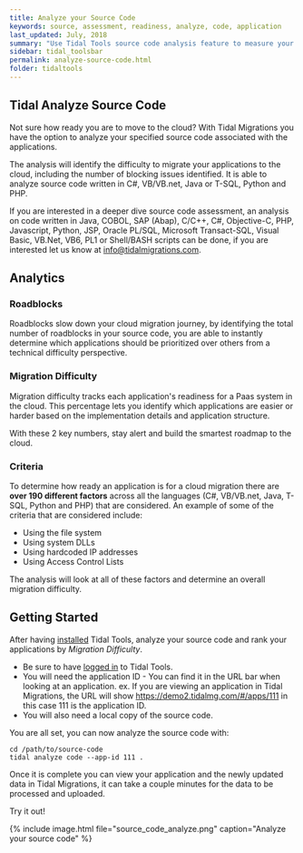 ```yaml
---
title: Analyze your Source Code
keywords: source, assessment, readiness, analyze, code, application
last_updated: July, 2018
summary: "Use Tidal Tools source code analysis feature to measure your application code bases for cloud PaaS migration difficulty."
sidebar: tidal_toolsbar
permalink: analyze-source-code.html
folder: tidaltools
---
```

## Tidal Analyze Source Code

Not sure how ready you are to move to the cloud? With Tidal Migrations you have
the option to analyze your specified source code associated with the applications.

The analysis will identify the difficulty to migrate your applications to the cloud, including the number of blocking issues identified. It is able to analyze source code written in C#, VB/VB.net, Java or T-SQL, Python and PHP.

If you are interested in a deeper dive source code assessment, an analysis on code written in Java, COBOL, SAP (Abap), C/C++, C#, Objective-C, PHP, Javascript, Python, JSP, Oracle PL/SQL, Microsoft Transact-SQL, Visual Basic, VB.Net, VB6, PL1 or Shell/BASH scripts can be done, if you are interested let us know at info@tidalmigrations.com.

## Analytics

### Roadblocks
Roadblocks slow down your cloud migration journey, by identifying the total number of roadblocks
in your source code, you are able to instantly determine which applications should be prioritized over others from a technical difficulty perspective.

### Migration Difficulty
Migration difficulty tracks each application's readiness for a Paas system in the cloud. This percentage lets
you identify which applications are easier or harder based on the implementation details and application structure.


With these 2 key numbers, stay alert and build the smartest roadmap to the cloud.

### Criteria

To determine how ready an application is for a cloud migration there are **over 190 different factors** across all the languages (C#, VB/VB.net, Java, T-SQL, Python and PHP) that are considered.
An example of some of the criteria that are considered include:
  - Using the file system
  - Using system DLLs
  - Using hardcoded IP addresses
  - Using Access Control Lists

The analysis will look at all of these factors and determine an overall migration difficulty.

## Getting Started

After having [installed](tidal-tools.html#install) Tidal Tools,  analyze your source code and rank your applications by *Migration Difficulty*.

- Be sure to have [logged in](tidal-tools.html#login) to Tidal Tools.
- You will need the application ID - You can find it in the URL bar when looking at an application. ex. If you are viewing an application in Tidal Migrations, the URL will show https://demo2.tidalmg.com/#/apps/111 in this case 111 is the application ID.
- You will also need a local copy of the source code.


You are all set, you can now analyze the source code with:

```
cd /path/to/source-code
tidal analyze code --app-id 111 .
```

Once it is complete you can view your application and the newly updated data in Tidal Migrations, it can take a couple minutes for the data to be processed and uploaded.

Try it out!

{% include image.html file="source_code_analyze.png" caption="Analyze your source code" %}
